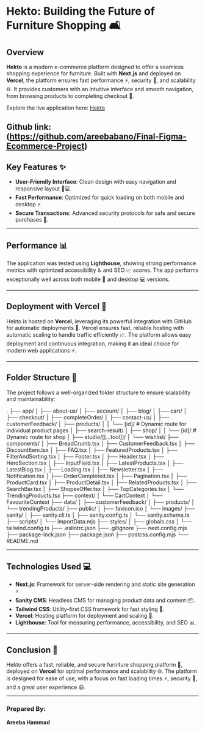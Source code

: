 # Hekto: Building the Future of Furniture Shopping 🛋️

## Overview
**Hekto** is a modern e-commerce platform designed to offer a seamless shopping experience for furniture. Built with **Next.js** and deployed on **Vercel**, the platform ensures fast performance ⚡, security 🔐, and scalability 🌐. It provides customers with an intuitive interface and smooth navigation, from browsing products to completing checkout 🛒.

Explore the live application here: [Hekto](https://final-figma-ecommerce-project-mxky.vercel.app/)

Github link:    (https://github.com/areebabano/Final-Figma-Ecommerce-Project)
---

## Key Features ✨
- **User-Friendly Interface**: Clean design with easy navigation and responsive layout 📱💻.
- **Fast Performance**: Optimized for quick loading on both mobile and desktop ⚡.
- **Secure Transactions**: Advanced security protocols for safe and secure purchases 🔐.

---

## Performance 📊
The application was tested using **Lighthouse**, showing strong performance metrics with optimized accessibility ♿ and SEO 📈 scores. The app performs exceptionally well across both mobile 📱 and desktop 💻 versions.

---

## Deployment with Vercel 🚀
Hekto is hosted on **Vercel**, leveraging its powerful integration with GitHub for automatic deployments 🔄. Vercel ensures fast, reliable hosting with automatic scaling to handle traffic efficiently 📈. The platform allows easy deployment and continuous integration, making it an ideal choice for modern web applications ⚡.

---

## Folder Structure 📂

The project follows a well-organized folder structure to ensure scalability and maintainability:

.
├── app/
│   ├── about-us/
│   ├── account/
│   ├── blog/
│   ├── cart/
│   ├── checkout/
│   ├── completeOrder/
│   ├── contact-us/
│   ├── customerFeedback/
│   ├── products/
│   │   └── [id]/           # Dynamic route for individual product pages
│   ├── search-result/
│   ├── shop/
│   │   └── [id]/           # Dynamic route for shop
│   ├── studio/[[...tool]]/
│   └── wishlist/
├── components/
│   ├── BreadCrumb.tsx
│   ├── CustomerFeedback.tsx
│   ├── DiscountItem.tsx
│   ├── FAQ.tsx
│   ├── FeaturedProducts.tsx
│   ├── FilterAndSorting.tsx
│   ├── Footer.tsx
│   ├── Header.tsx
│   ├── HeroSection.tsx
│   ├── InputField.tsx
│   ├── LatestProducts.tsx
│   ├── LatestBlog.tsx
│   ├── Loading.tsx
│   ├── Newsletter.tsx
│   ├── Notification.tsx
│   ├── OrderCompleted.tsx
│   ├── Pagination.tsx
│   ├── ProductCard.tsx
│   ├── ProductDetail.tsx
│   ├── RelatedProducts.tsx
│   ├── SearchBar.tsx
│   ├── ShopexOffer.tsx
│   ├── TopCategories.tsx
│   └── TrendingProducts.tsx
├── context/
│   └── CartContext
│   └── FavouriteContext
├── data/
│   ├── customerFeedback/
│   ├── products/
│   └── trendingProducts/
├── public/
│   ├── favicon.ico
│   └── images/
├── sanity/
│   ├── sanity.cli.ts
│   ├── sanity.config.ts
│   └── sanity.schema.ts
├── scripts/
│   └── importData.mjs
├── styles/
│   ├── globals.css
│   └── tailwind.config.ts
├── .eslintrc.json
├── .gitignore
├── next.config.mjs
├── package-lock.json
├── package.json
├── postcss.config.mjs
└── README.md

---

## Technologies Used 💻
- **Next.js**: Framework for server-side rendering and static site generation ⚡.
- **Sanity CMS**: Headless CMS for managing product data and content 📦.
- **Tailwind CSS**: Utility-first CSS framework for fast styling 🎨.
- **Vercel**: Hosting platform for deployment and scaling 🚀.
- **Lighthouse**: Tool for measuring performance, accessibility, and SEO 📊.

---

## Conclusion 🎉
Hekto offers a fast, reliable, and secure furniture shopping platform 🛒, deployed on **Vercel** for optimal performance and scalability 🌐. The platform is designed for ease of use, with a focus on fast loading times ⚡, security 🔐, and a great user experience 😃.

---

### Prepared By:
**Areeba Hammad**

